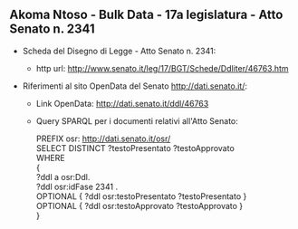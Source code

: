 ## Akoma Ntoso - Bulk Data - 17a legislatura - Atto Senato n. 2341 ##

* Scheda del Disegno di Legge - Atto Senato n. 2341:
	* http url: http://www.senato.it/leg/17/BGT/Schede/Ddliter/46763.htm

* Riferimenti al sito OpenData del Senato http://dati.senato.it/:
	* Link OpenData: http://dati.senato.it/ddl/46763
	* Query SPARQL per i documenti relativi all'Atto Senato:

        PREFIX osr: <http://dati.senato.it/osr/>  
		SELECT DISTINCT ?testoPresentato ?testoApprovato  
		WHERE  
		{  
		    ?ddl a osr:Ddl.  
		    ?ddl osr:idFase 2341 .  
		    OPTIONAL { ?ddl osr:testoPresentato ?testoPresentato }  
		    OPTIONAL { ?ddl osr:testoApprovato ?testoApprovato }  
		}
		